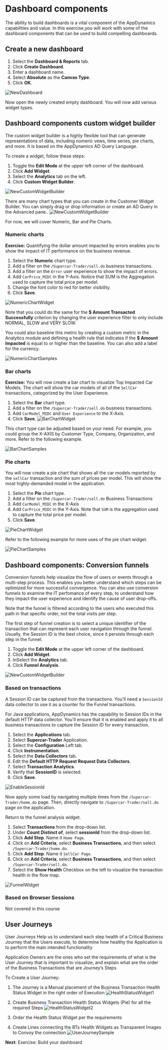 # Dashboard components

The ability to build dashboards is a vital component of the AppDynamics capabilities and value. In this exercise,you will work with some of the dashboard components that can be used to build compelling dashboards.

## Create a new dashboard

1. Select the **Dashboard & Reports** tab.
2. Click **Create Dashboard**.
3. Enter a dashboard name.
4. Select **Absolute** as the **Canvas Type**.
5. Click **OK**.

![NewDashboard](assets/images/06-new-dashboard-01.png)

Now open the newly created empty dashboard. You will now add various widget types.

## Dashboard components custom widget builder

The custom widget builder is a highly flexible tool that can generate representations of data, including numeric vews, time series, pie charts, and more. It is based on the AppDynamics AD Query Language.

To create a widget, follow these steps:

1. Toggle the **Edit Mode** at the upper left corner of the dashboard.
2. Click **Add Widget**.
3. Select the **Analytics** tab on the left.
4. Click **Custom Widget Builder**.

![NewCustomWidgetBuilder](assets/images/06-custom-widget-02.png)

There are many chart types that you can create in the Customer Widget Builder. You can simply drag or drop information or create an AD Query in the Advanced pane..
![NewCustomWidgetBuilder](assets/images/06-custom-widget-details-03.png)

For now, we will cover Numeric, Bar and Pie Charts.

### Numeric charts

**Exercise:** Quantifying the dollar amount impacted by errors enables you to show the impact of IT performance on the business revenue.

1. Select the **Numeric** chart type.
2. Add a filter on the `/Supercar-Trader/sell.do` business transactions.
3. Add a filter on the `Error` user experience to show the impact of errors.
4. Add `CarPrice_MIDC` in the Y-Axis. Notice that SUM is the Aggregation used to capture the total price per model.
5. Change the font color to red for better visibility.
5. Click **Save**.

![NumericChartWidget](assets/images/06-numeric-chart-widget-08.png)

Note that you could do the same for the **$ Amount Transacted Successfully** criterion by changing the user experience filter to only include NORMAL, SLOW and VERY SLOW.

You could also baseline this metric by creating a custom metric in the Analytics module and defining a health rule that indicates if the **$ Amount Impacted** is equal to or higher than the baseline. You can also add a label for the currency.

![NumericChartSamples](assets/images/06-numeric-chart-widget-samples-09.png)


### Bar charts
**Exercise:** You will now create a bar chart to visualize Top Impacted Car Models. The chart will show the car models of all of the `SellCar` transactions, categorized by the User Experience.

1. Select the **Bar** chart type.
2. Add a filter on the `/Supercar-Trader/sell.do` business transactions.
3. Add `CarModel_MIDC` and `User Experience` to the X-Axis.
4. Click **Save**.
![BarChartWidget](assets/images/06-bar-chart-widget-04.png)

This chart type can be adjusted based on your need. For example, you could group the X-AXIS by Customer Type, Company, Organization, and more. Refer to the following example.

![BarChartSamples](assets/images/06-bar-chart-widget-samples-05.png)


### Pie charts

You will now create a pie chart that shows all the car models reported by the `sellCar` transaction and the sum of prices per model. This will show the most highly-demanded model in the application.

1. Select the **Pie** chart type.
2. Add a filter on the `/Supercar-Trader/sell.do` Business Transactions
3. Add `CarModel_MIDC` in the X-Axis
4. Add `CarPrice_MIDC` in the Y-Axis. Note that `SUM` is the aggregation used to capture the total price per model.
5. Click **Save**.

![PieChartWidget](assets/images/06-pie-chart-widget-06.png)

Refer to the following example for more uses of the pie chart widget.

![PieChartSamples](assets/images/06-pie-chart-widget-samples-07.png)


## Dashboard components: Conversion funnels

Conversion funnels help visualize the flow of users or events through a multi-step process. This enables you better understand which steps can be optimized for more successful convergence. You can also use conversion funnels to examine the IT perfomance of every step, to understand how they impact the user experience and identify the cause of user drop-offs.

Note that the funnel is filtered according to the users who executed this path in that specific order, not the total visits per step.

The first step of funnel creation is to select a unique identifier of the transaction that can represent each user navigation through the funnel. Usually, the Session ID is the best choice, since it persists through each step in the funnel.

1. Toggle the **Edit Mode** at the upper left corner of the dashboard.
2. Click **Add Widget**.
3. InSelect the **Analytics** tab.
4. Click **Funnel Analysis**.

![NewCustomWidgetBuilder](assets/images/06-create-funnel-widget-12.png)

### Based on transactions

A Session ID can be captured from the transactions. You'll need a `SessionId` data collector to use it as a counter for the Funnel transactions.

For Java applications, AppDynamics has the capability to Session IDs in the default HTTP data collector. You'll ensure that it is enabled and apply it to all business transactions to capture the Session ID for every transaction.

1. Select the **Applications** tab.
2. Select **Supercar-Trader** Application.
3. Select the **Configuration** Left tab.
4. Click **Instrumentation**.
5. Select the **Data Collectors** tab.
6. Edit the **Default HTTP Request Request Data Collectors**.
7. Select **Transaction Analytics**.
7. Verify that **SessionID** is selected.
7. Click **Save**.

![EnableSessionId](assets/images/06-enable-sessionid-11.png)

Now apply some load by navigating multiple times from the `/Supercar-Trader/home.do` page. Then, directly navigate to `/Supercar-Trader/sell.do` page on the application.

Return to the funnel analysis widget.

1. Select **Transactions** from the drop-down list.
2. Under **Count Distinct of**, select **sessionId** from the drop-down list.
3. Click **Add Step**. Name it `Home Page`.
4. Click on **Add Criteria**, select **Business Transactions**, and then select `/Supercar-Trader/home.do`.
5. Click **Add Step**. Name it `SellCar Page`.
6. Click on **Add Criteria**, select **Business Transactions**, and then select `/Supercar-Trader/sell.do`.
5. Select the **Show Health** Checkbox on the left to visualize the transaction health in the flow map.

![FunnelWidget](assets/images/06-funnel-chart-10.png)

### Based on Browser Sessions

Not covered in this course

## User Journeys

User Journeys Help us to understand each step health of a Critical Business Journey that the Users execute, to determine how healthy the Application is to perform the main intended functionality

Application Owners are the ones who set the requirements of what is the User Journey that is important to visualize, and explain what are the order of the Business  Transactions that are  Journey’s Steps 

To Create a User Journey:
1. The Journey is a Manual placement of the Business Transaction Health Status Widget in the right order of Execution
![HealthStatusWidget1](assets/images/06-HealthStatus-Widget-12.png)

2. Create Business Transaction Health Status Widgets (Pie) for all the required Steps
![HealthStatusWidget2](assets/images/06-HealthStatus-Widget-13.png)

3. Order the Health Status Widget per the requirements

4. Create Lines connecting the BTs Health Widgets as Transparent Images to Convoy the connection
![UserJourneySample](assets/images/06-user-journey-sample-14.png)


**Next**: Exercise: Build your dashboard
